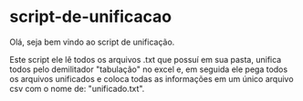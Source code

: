 # script-de-unificacao
 
Olá, seja bem vindo ao script de unificação.

Este script ele lê todos os arquivos .txt que possuí em sua pasta, unifica todos pelo demilitador "tabulação" no excel e,
em seguida ele pega todos os arquivos unificados e coloca todas as informações em um único arquivo csv com o nome de:
"unificado.txt".